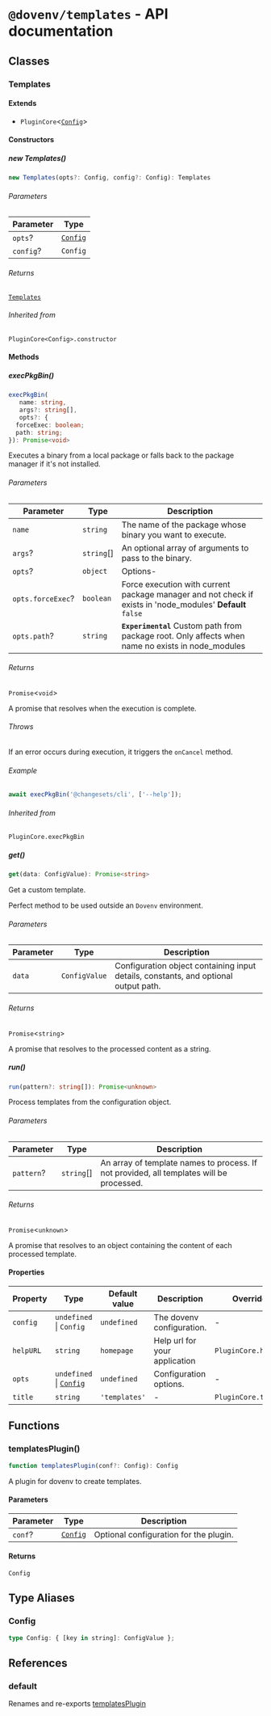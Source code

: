 # `@dovenv/templates` - API documentation

## Classes

### Templates

#### Extends

- `PluginCore`\<[`Config`](#config)\>

#### Constructors

##### new Templates()

```ts
new Templates(opts?: Config, config?: Config): Templates
```

###### Parameters

| Parameter | Type |
| ------ | ------ |
| `opts`? | [`Config`](#config) |
| `config`? | `Config` |

###### Returns

[`Templates`](#templates)

###### Inherited from

`PluginCore<Config>.constructor`

#### Methods

##### execPkgBin()

```ts
execPkgBin(
   name: string, 
   args?: string[], 
   opts?: {
  forceExec: boolean;
  path: string;
}): Promise<void>
```

Executes a binary from a local package or falls back to the package manager if it's not installed.

###### Parameters

| Parameter | Type | Description |
| ------ | ------ | ------ |
| `name` | `string` | The name of the package whose binary you want to execute. |
| `args`? | `string`[] | An optional array of arguments to pass to the binary. |
| `opts`? | `object` | Options- |
| `opts.forceExec`? | `boolean` | Force execution with current package manager and not check if exists in 'node_modules' **Default** `false` |
| `opts.path`? | `string` | **`Experimental`** Custom path from package root. Only affects when name no exists in node_modules |

###### Returns

`Promise`\<`void`\>

A promise that resolves when the execution is complete.

###### Throws

If an error occurs during execution, it triggers the `onCancel` method.

###### Example

```ts
await execPkgBin('@changesets/cli', ['--help']);
```

###### Inherited from

`PluginCore.execPkgBin`

##### get()

```ts
get(data: ConfigValue): Promise<string>
```

Get a custom template.

Perfect method to be used outside an `Dovenv` environment.

###### Parameters

| Parameter | Type | Description |
| ------ | ------ | ------ |
| `data` | `ConfigValue` | Configuration object containing input details, constants, and optional output path. |

###### Returns

`Promise`\<`string`\>

A promise that resolves to the processed content as a string.

##### run()

```ts
run(pattern?: string[]): Promise<unknown>
```

Process templates from the configuration object.

###### Parameters

| Parameter | Type | Description |
| ------ | ------ | ------ |
| `pattern`? | `string`[] | An array of template names to process. If not provided, all templates will be processed. |

###### Returns

`Promise`\<`unknown`\>

A promise that resolves to an object containing the content of each processed template.

#### Properties

| Property | Type | Default value | Description | Overrides | Inherited from |
| ------ | ------ | ------ | ------ | ------ | ------ |
| `config` | `undefined` \| `Config` | `undefined` | The dovenv configuration. | - | `PluginCore.config` |
| `helpURL` | `string` | `homepage` | Help url for your application | `PluginCore.helpURL` | - |
| `opts` | `undefined` \| [`Config`](#config) | `undefined` | Configuration options. | - | `PluginCore.opts` |
| `title` | `string` | `'templates'` | - | `PluginCore.title` | - |

## Functions

### templatesPlugin()

```ts
function templatesPlugin(conf?: Config): Config
```

A plugin for dovenv to create templates.

#### Parameters

| Parameter | Type | Description |
| ------ | ------ | ------ |
| `conf`? | [`Config`](#config) | Optional configuration for the plugin. |

#### Returns

`Config`

## Type Aliases

### Config

```ts
type Config: { [key in string]: ConfigValue };
```

## References

### default

Renames and re-exports [templatesPlugin](#templatesplugin)
